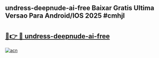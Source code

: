 ## undress-deepnude-ai-free Baixar Gratis Ultima Versao Para Android/IOS 2025 #cmhjl

# <h2><a href="https://ainizakaria.my?title=undress-deepnude-ai-free&ref=20M">🔗👉 🔴 undress-deepnude-ai-free</a></h2>

[![acn](https://github.com/user-attachments/assets/0f9c940e-d8b0-45ae-aac7-cd30a18b3e1c)](https://ainizakaria.my?title=undress-deepnude-ai-free&ref=20M)

